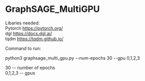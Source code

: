 # GraphSAGE_MultiGPU
Libaries needed:<br />
Pytorch https://pytorch.org/ <br />
dgl https://docs.dgl.ai/<br />
tqdm https://tqdm.github.io/<br />

Command to run:<br />

python3 graphsage_multi_gpu.py --num-epochs 30 --gpu 0,1,2,3
<br />

30 -- number of epochs<br />
0,1,2,3 -- gpus<br />

